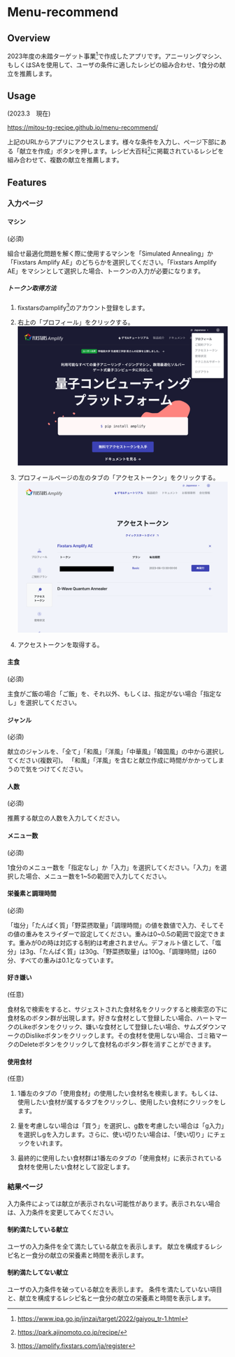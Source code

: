 # Menu-recommend

## Overview

2023年度の未踏ターゲット事業[^1]で作成したアプリです。アニーリングマシン、もしくはSAを使用して、ユーザの条件に適したレシピの組み合わせ、1食分の献立を推薦します。


## Usage
(2023.3　現在)

https://mitou-tg-recipe.github.io/menu-recommend/

上記のURLからアプリにアクセスします。様々な条件を入力し、ページ下部にある「献立を作成」ボタンを押します。レシピ大百科[^2]に掲載されているレシピを組み合わせて、複数の献立を推薦します。

## Features

### 入力ページ
#### マシン
(必須)

組合せ最適化問題を解く際に使用するマシンを「Simulated Annealing」か「Fixstars Amplify AE」のどちらかを選択してください。「Fixstars Amplify AE」をマシンとして選択した場合、トークンの入力が必要になります。

##### トークン取得方法

1. fixstarsのamplify[^3]のアカウント登録をします。

2. 右上の「プロフィール」をクリックする。
![プロフィール](profile.png)

3. プロフィールページの左のタブの「アクセストークン」をクリックする。
![アクセストークン](token.png)

4. アクセストークンを取得する。

#### 主食
(必須)

主食がご飯の場合「ご飯」を、それ以外、もしくは、指定がない場合「指定なし」を選択してください。

#### ジャンル
(必須)

献立のジャンルを、「全て」「和風」「洋風」「中華風」「韓国風」の中から選択してください(複数可)。
「和風」「洋風」を含むと献立作成に時間がかかってしまうので気をつけてください。

#### 人数
(必須)

推薦する献立の人数を入力してください。

#### メニュー数
(必須)

1食分のメニュー数を「指定なし」か「入力」を選択してください。「入力」を選択した場合、メニュー数を1~5の範囲で入力してください。

#### 栄養素と調理時間
(必須)

「塩分」「たんぱく質」「野菜摂取量」「調理時間」の値を数値で入力、そしてその値の重みをスライダーで設定してください。重みは0~0.5の範囲で設定できます。重みが0の時は対応する制約は考慮されません。デフォルト値として、「塩分」は3g、「たんぱく質」は30g、「野菜摂取量」は100g、「調理時間」は60分、すべての重みは0.1となっています。


#### 好き嫌い
(任意)

食材名で検索をすると、サジェストされた食材名をクリックすると検索窓の下に食材名のボタン群が出現します。好きな食材として登録したい場合、ハートマークのLikeボタンをクリック、嫌いな食材として登録したい場合、サムズダウンマークのDislikeボタンをクリックします。その食材を使用しない場合、ゴミ箱マークのDeleteボタンをクリックして食材名のボタン群を消すことができます。

#### 使用食材
(任意)

1. 1番左のタブの「使用食材」の使用したい食材名を検索します。もしくは、使用したい食材が属するタブをクリックし、使用したい食材にクリックをします。

2. 量を考慮しない場合は「買う」を選択し、g数を考慮したい場合は「g入力」を選択しgを入力します。さらに、使い切りたい場合は、「使い切り」にチェックをいれます。

3. 最終的に使用したい食材群は1番左のタブの「使用食材」に表示されている食材を使用したい食材として設定します。

### 結果ページ

入力条件によっては献立が表示されない可能性があります。表示されない場合は、入力条件を変更してみてください。

#### 制約満たしている献立

ユーザの入力条件を全て満たしている献立を表示します。
献立を構成するレシピ名と一食分の献立の栄養素と時間を表示します。

#### 制約満たしてない献立

ユーザの入力条件を破っている献立を表示します。
条件を満たしていない項目と、献立を構成するレシピ名と一食分の献立の栄養素と時間を表示します。



[^1]: https://www.ipa.go.jp/jinzai/target/2022/gaiyou_tr-1.html

[^2]: https://park.ajinomoto.co.jp/recipe/

[^3]: https://amplify.fixstars.com/ja/register